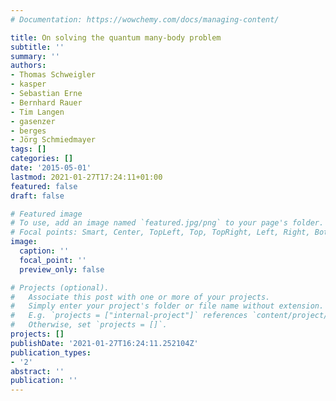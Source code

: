 ```yaml
---
# Documentation: https://wowchemy.com/docs/managing-content/

title: On solving the quantum many-body problem
subtitle: ''
summary: ''
authors:
- Thomas Schweigler
- kasper
- Sebastian Erne
- Bernhard Rauer
- Tim Langen
- gasenzer
- berges
- Jörg Schmiedmayer
tags: []
categories: []
date: '2015-05-01'
lastmod: 2021-01-27T17:24:11+01:00
featured: false
draft: false

# Featured image
# To use, add an image named `featured.jpg/png` to your page's folder.
# Focal points: Smart, Center, TopLeft, Top, TopRight, Left, Right, BottomLeft, Bottom, BottomRight.
image:
  caption: ''
  focal_point: ''
  preview_only: false

# Projects (optional).
#   Associate this post with one or more of your projects.
#   Simply enter your project's folder or file name without extension.
#   E.g. `projects = ["internal-project"]` references `content/project/deep-learning/index.md`.
#   Otherwise, set `projects = []`.
projects: []
publishDate: '2021-01-27T16:24:11.252104Z'
publication_types:
- '2'
abstract: ''
publication: ''
---
```

